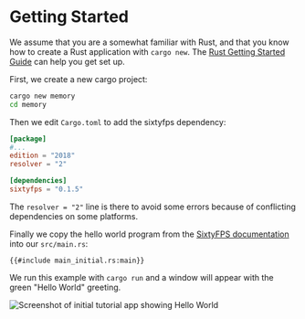 # Getting Started

We assume that you are a somewhat familiar with Rust, and that you know how to create a Rust application with
`cargo new`. The [Rust Getting Started Guide](https://www.rust-lang.org/learn/get-started) can help you get set up.

First, we create a new cargo project:

```sh
cargo new memory
cd memory
```

Then we edit `Cargo.toml` to add the sixtyfps dependency:

```toml
[package]
#...
edition = "2018"
resolver = "2"

[dependencies]
sixtyfps = "0.1.5"
```

The `resolver = "2"` line is there to avoid some errors because of conflicting dependencies on some platforms.

Finally we copy the hello world program from the [SixtyFPS documentation](https://sixtyfps.io/docs/rust/sixtyfps/) into our `src/main.rs`:

```rust,noplayground
{{#include main_initial.rs:main}}
```

We run this example with `cargo run` and a window will appear with the green "Hello World" greeting.

![Screenshot of initial tutorial app showing Hello World](https://sixtyfps.io/blog/memory-game-tutorial/getting-started.png "Hello World")

